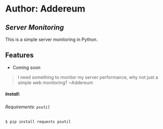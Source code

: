 # Author: Addereum

## _Server Monitoring_



This is a simple server monitoring in Python.
## Features

- Coming soon

> I need something to monitor my server performance, why not just a simple web monitoring? ~Addereum


##### Install: 
###### Requirements: `psutil`
`$ pip install requests psutil`
